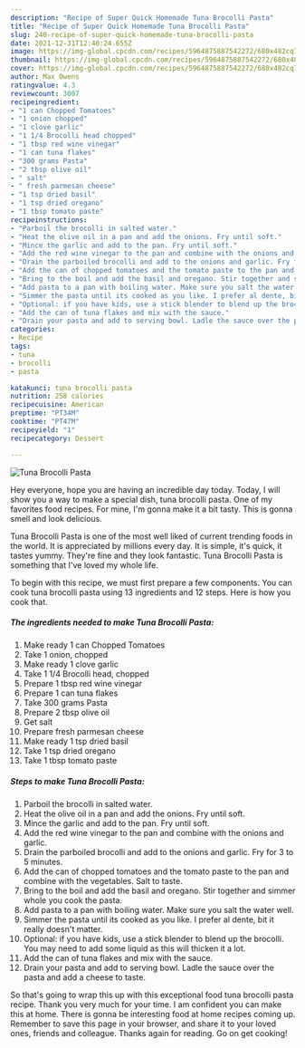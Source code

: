 ```yaml
---
description: "Recipe of Super Quick Homemade Tuna Brocolli Pasta"
title: "Recipe of Super Quick Homemade Tuna Brocolli Pasta"
slug: 240-recipe-of-super-quick-homemade-tuna-brocolli-pasta
date: 2021-12-31T12:40:24.655Z
image: https://img-global.cpcdn.com/recipes/5964875887542272/680x482cq70/tuna-brocolli-pasta-recipe-main-photo.jpg
thumbnail: https://img-global.cpcdn.com/recipes/5964875887542272/680x482cq70/tuna-brocolli-pasta-recipe-main-photo.jpg
cover: https://img-global.cpcdn.com/recipes/5964875887542272/680x482cq70/tuna-brocolli-pasta-recipe-main-photo.jpg
author: Max Owens
ratingvalue: 4.3
reviewcount: 3007
recipeingredient:
- "1 can Chopped Tomatoes"
- "1 onion chopped"
- "1 clove garlic"
- "1 1/4 Brocolli head chopped"
- "1 tbsp red wine vinegar"
- "1 can tuna flakes"
- "300 grams Pasta"
- "2 tbsp olive oil"
- " salt"
- " fresh parmesan cheese"
- "1 tsp dried basil"
- "1 tsp dried oregano"
- "1 tbsp tomato paste"
recipeinstructions:
- "Parboil the brocolli in salted water."
- "Heat the olive oil in a pan and add the onions. Fry until soft."
- "Mince the garlic and add to the pan. Fry until soft."
- "Add the red wine vinegar to the pan and combine with the onions and garlic."
- "Drain the parboiled brocolli and add to the onions and garlic. Fry for 3 to 5 minutes."
- "Add the can of chopped tomatoes and the tomato paste to the pan and combine with the vegetables. Salt to taste."
- "Bring to the boil and add the basil and oregano. Stir together and simmer whole you cook the pasta."
- "Add pasta to a pan with boiling water. Make sure you salt the water well."
- "Simmer the pasta until its cooked as you like. I prefer al dente, bit it really doesn&#39;t matter."
- "Optional: if you have kids, use a stick blender to blend up the brocolli. You may need to add some liquid as this will thicken it a lot."
- "Add the can of tuna flakes and mix with the sauce."
- "Drain your pasta and add to serving bowl. Ladle the sauce over the pasta and add a cheese to taste."
categories:
- Recipe
tags:
- tuna
- brocolli
- pasta

katakunci: tuna brocolli pasta 
nutrition: 258 calories
recipecuisine: American
preptime: "PT34M"
cooktime: "PT47M"
recipeyield: "1"
recipecategory: Dessert

---
```



![Tuna Brocolli Pasta](https://img-global.cpcdn.com/recipes/5964875887542272/680x482cq70/tuna-brocolli-pasta-recipe-main-photo.jpg)

Hey everyone, hope you are having an incredible day today. Today, I will show you a way to make a special dish, tuna brocolli pasta. One of my favorites food recipes. For mine, I'm gonna make it a bit tasty. This is gonna smell and look delicious.



Tuna Brocolli Pasta is one of the most well liked of current trending foods in the world. It is appreciated by millions every day. It is simple, it's quick, it tastes yummy. They're fine and they look fantastic. Tuna Brocolli Pasta is something that I've loved my whole life.


To begin with this recipe, we must first prepare a few components. You can cook tuna brocolli pasta using 13 ingredients and 12 steps. Here is how you cook that.

<!--inarticleads1-->

##### The ingredients needed to make Tuna Brocolli Pasta:

1. Make ready 1 can Chopped Tomatoes
1. Take 1 onion, chopped
1. Make ready 1 clove garlic
1. Take 1 1/4 Brocolli head, chopped
1. Prepare 1 tbsp red wine vinegar
1. Prepare 1 can tuna flakes
1. Take 300 grams Pasta
1. Prepare 2 tbsp olive oil
1. Get  salt
1. Prepare  fresh parmesan cheese
1. Make ready 1 tsp dried basil
1. Take 1 tsp dried oregano
1. Take 1 tbsp tomato paste




<!--inarticleads2-->

##### Steps to make Tuna Brocolli Pasta:

1. Parboil the brocolli in salted water.
1. Heat the olive oil in a pan and add the onions. Fry until soft.
1. Mince the garlic and add to the pan. Fry until soft.
1. Add the red wine vinegar to the pan and combine with the onions and garlic.
1. Drain the parboiled brocolli and add to the onions and garlic. Fry for 3 to 5 minutes.
1. Add the can of chopped tomatoes and the tomato paste to the pan and combine with the vegetables. Salt to taste.
1. Bring to the boil and add the basil and oregano. Stir together and simmer whole you cook the pasta.
1. Add pasta to a pan with boiling water. Make sure you salt the water well.
1. Simmer the pasta until its cooked as you like. I prefer al dente, bit it really doesn&#39;t matter.
1. Optional: if you have kids, use a stick blender to blend up the brocolli. You may need to add some liquid as this will thicken it a lot.
1. Add the can of tuna flakes and mix with the sauce.
1. Drain your pasta and add to serving bowl. Ladle the sauce over the pasta and add a cheese to taste.




So that's going to wrap this up with this exceptional food tuna brocolli pasta recipe. Thank you very much for your time. I am confident you can make this at home. There is gonna be interesting food at home recipes coming up. Remember to save this page in your browser, and share it to your loved ones, friends and colleague. Thanks again for reading. Go on get cooking!
